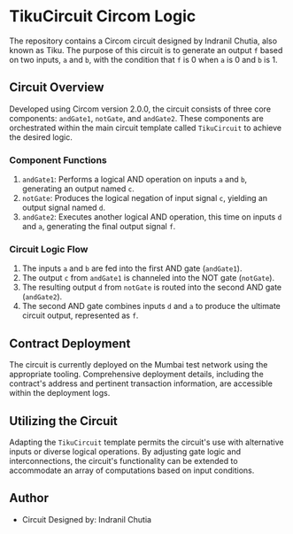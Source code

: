 # TikuCircuit Circom Logic

The repository contains a Circom circuit designed by Indranil Chutia, also known as Tiku. The purpose of this circuit is to generate an output `f` based on two inputs, `a` and `b`, with the condition that `f` is 0 when `a` is 0 and `b` is 1.

## Circuit Overview

Developed using Circom version 2.0.0, the circuit consists of three core components: `andGate1`, `notGate`, and `andGate2`. These components are orchestrated within the main circuit template called `TikuCircuit` to achieve the desired logic.

### Component Functions

1. `andGate1`: Performs a logical AND operation on inputs `a` and `b`, generating an output named `c`.
2. `notGate`: Produces the logical negation of input signal `c`, yielding an output signal named `d`.
3. `andGate2`: Executes another logical AND operation, this time on inputs `d` and `a`, generating the final output signal `f`.

### Circuit Logic Flow

1. The inputs `a` and `b` are fed into the first AND gate (`andGate1`).
2. The output `c` from `andGate1` is channeled into the NOT gate (`notGate`).
3. The resulting output `d` from `notGate` is routed into the second AND gate (`andGate2`).
4. The second AND gate combines inputs `d` and `a` to produce the ultimate circuit output, represented as `f`.

## Contract Deployment

The circuit is currently deployed on the Mumbai test network using the appropriate tooling. Comprehensive deployment details, including the contract's address and pertinent transaction information, are accessible within the deployment logs.

## Utilizing the Circuit

Adapting the `TikuCircuit` template permits the circuit's use with alternative inputs or diverse logical operations. By adjusting gate logic and interconnections, the circuit's functionality can be extended to accommodate an array of computations based on input conditions.

## Author

- Circuit Designed by: Indranil Chutia
